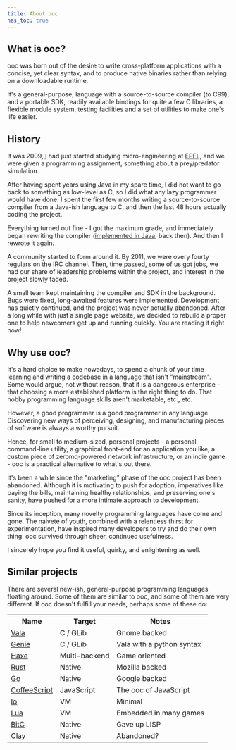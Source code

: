```yaml
---
title: About ooc
has_toc: true
---
```


## What is ooc?

ooc was born out of the desire to write cross-platform applications with
a concise, yet clear syntax, and to produce native binaries rather than
relying on a downloadable runtime.

It's a general-purpose, language with a source-to-source compiler (to C99),
and a portable SDK, readily available bindings for quite a few C libraries,
a flexible module system, testing facilities and a set of utilities to make
one's life easier.

## History

It was 2009, <abbr title="Amos Wenger (also - wow, you can aim).">I</abbr> had
just started studying micro-engineering at <abbr title="Ecole Polytechnique Fédérale de Lausanne">EPFL</abbr>,
and we were given a programming assignment, something about a prey/predator
simulation.

After having spent years using Java in my spare time, I did not want to go
back to something as low-level as C, so I did what any lazy programmer would
have done: I spent the first few months writing a source-to-source compiler
from a Java-ish language to C, and then the last 48 hours actually coding the
project.

Everything turned out fine - I got the maximum grade, and immediately began
rewriting the compiler ([implemented in Java][jooc], back then). And then I
rewrote it again.

[jooc]: https://github.com/nddrylliog/jooc-legacy

A community started to form around it. By 2011, we were overy fourty regulars
on the IRC channel. Then, time passed, some of us got jobs, we had our share
of leadership problems within the project, and interest in the project slowly
faded.

A small team kept maintaining the compiler and SDK in the background. Bugs were
fixed, long-awaited features were implemented. Development has quietly continued,
and the project was never actually abandoned. After a long while with just
a single page website, we decided to rebuild a proper one to help newcomers
get up and running quickly. You are reading it right now!

## Why use ooc?

It's a hard choice to make nowadays, to spend a chunk of your time learning
and writing a codebase in a language that isn't "mainstream". Some would
argue, not without reason, that it is a dangerous enterprise - that choosing
a more established platform is the right thing to do. That hobby programming
language skills aren't marketable, etc., etc.

However, a good programmer is a good programmer in any language. Discovering
new ways of perceiving, designing, and manufacturing pieces of software is
always a worthy pursuit.

Hence, for small to medium-sized, personal projects - a personal command-line
utility, a graphical front-end for an application you like, a custom piece of
zeromq-powered network infrastructure, or an indie game - ooc is a practical
alternative to what's out there.

It's been a while since the "marketing" phase of the ooc project has been
abandoned. Although it is motivating to push for adoption, imperatives like
paying the bills, maintaining healthy relationships, and preserving one's
sanity, have pushed for a more intimate approach to development.

Since its inception, many novelty programming languages have come and gone.
The naiveté of youth, combined with a relentless thirst for experimentation,
have inspired many developers to try and do their own thing. ooc survived
through sheer, continued usefulness.

I sincerely hope you find it useful, quirky, and enlightening as well.

## Similar projects

There are several new-ish, general-purpose programming languages floating
around. Some of them are similar to ooc, and some of them are very different.
If ooc doesn't fulfill your needs, perhaps some of these do:

<table class="comparison">
<tr class="header">
  <th>Name</th>
  <th>Target</th>
  <th>Notes</th>
</tr>
<tr>
  <td><a href="https://wiki.gnome.org/Vala">Vala</a></td>
  <td>C / GLib</td>
  <td>Gnome backed</td>
</tr>
<tr>
  <td><a href="https://wiki.gnome.org/Genie">Genie</a></td>
  <td>C / GLib</td>
  <td>Vala with a python syntax</td>
</tr>
<tr>
  <td><a href="http://haxe.org/">Haxe</a></td>
  <td>Multi-backend</td>
  <td>Game oriented</td>
</tr>
<tr>
  <td><a href="http://www.rust-lang.org/">Rust</a></td>
  <td>Native</td>
  <td>Mozilla backed</td>
</tr>
<tr>
  <td><a href="http://golang.org/">Go</a></td>
  <td>Native</td>
  <td>Google backed</td>
</tr>
<tr>
  <td><a href="http://coffeescript.org/">CoffeeScript</a></td>
  <td>JavaScript</td>
  <td>The ooc of JavaScript</td>
</tr>
<tr>
  <td><a href="http://iolanguage.org/">Io</a></td>
  <td>VM</td>
  <td>Minimal</td>
</tr>
<tr>
  <td><a href="http://www.lua.org/">Lua</a></td>
  <td>VM</td>
  <td>Embedded in many games</td>
</tr>
<tr>
  <td><a href="http://www.bitc-lang.org/">BitC</a></td>
  <td>Native</td>
  <td>Gave up LISP</td>
</tr>
<tr>
  <td><a href="http://claylabs.com/clay/">Clay</a></td>
  <td>Native</td>
  <td>Abandoned?</td>
</tr>
</table>
